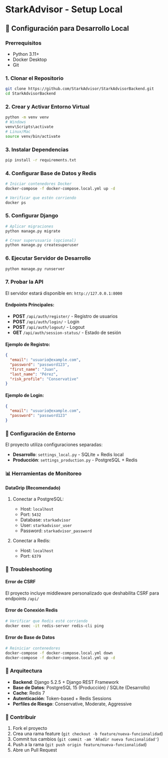 # StarkAdvisor - Setup Local

## 🚀 Configuración para Desarrollo Local

### Prerrequisitos
- Python 3.11+
- Docker Desktop
- Git

### 1. Clonar el Repositorio
```bash
git clone https://github.com/StarkAdvisor/StarkAdvisorBackend.git
cd StarkAdvisorBackend
```

### 2. Crear y Activar Entorno Virtual
```bash
python -m venv venv
# Windows
venv\Scripts\activate
# Linux/Mac
source venv/bin/activate
```

### 3. Instalar Dependencias
```bash
pip install -r requirements.txt
```

### 4. Configurar Base de Datos y Redis
```bash
# Iniciar contenedores Docker
docker-compose -f docker-compose.local.yml up -d

# Verificar que estén corriendo
docker ps
```

### 5. Configurar Django
```bash
# Aplicar migraciones
python manage.py migrate

# Crear superusuario (opcional)
python manage.py createsuperuser
```

### 6. Ejecutar Servidor de Desarrollo
```bash
python manage.py runserver
```

### 7. Probar la API
El servidor estará disponible en: `http://127.0.0.1:8000`

#### Endpoints Principales:
- **POST** `/api/auth/register/` - Registro de usuarios
- **POST** `/api/auth/login/` - Login
- **POST** `/api/auth/logout/` - Logout
- **GET** `/api/auth/session-status/` - Estado de sesión

#### Ejemplo de Registro:
```json
{
  "email": "usuario@example.com",
  "password": "password123",
  "first_name": "Juan",
  "last_name": "Pérez",
  "risk_profile": "Conservative"
}
```

#### Ejemplo de Login:
```json
{
  "email": "usuario@example.com",
  "password": "password123"
}
```

### 🔧 Configuración de Entorno

El proyecto utiliza configuraciones separadas:
- **Desarrollo**: `settings_local.py` - SQLite + Redis local
- **Producción**: `settings_production.py` - PostgreSQL + Redis

### 📊 Herramientas de Monitoreo

#### DataGrip (Recomendado)
1. Conectar a PostgreSQL:
   - Host: `localhost`
   - Port: `5432`
   - Database: `starkadvisor`
   - User: `starkadvisor_user`
   - Password: `starkadvisor_password`

2. Conectar a Redis:
   - Host: `localhost`
   - Port: `6379`

### 🐛 Troubleshooting

#### Error de CSRF
El proyecto incluye middleware personalizado que deshabilita CSRF para endpoints `/api/`

#### Error de Conexión Redis
```bash
# Verificar que Redis esté corriendo
docker exec -it redis-server redis-cli ping
```

#### Error de Base de Datos
```bash
# Reiniciar contenedores
docker-compose -f docker-compose.local.yml down
docker-compose -f docker-compose.local.yml up -d
```

### 📝 Arquitectura

- **Backend**: Django 5.2.5 + Django REST Framework
- **Base de Datos**: PostgreSQL 15 (Producción) / SQLite (Desarrollo)
- **Cache**: Redis 7
- **Autenticación**: Token-based + Redis Sessions
- **Perfiles de Riesgo**: Conservative, Moderate, Aggressive

### 🤝 Contribuir

1. Fork el proyecto
2. Crea una rama feature (`git checkout -b feature/nueva-funcionalidad`)
3. Commit tus cambios (`git commit -am 'Añadir nueva funcionalidad'`)
4. Push a la rama (`git push origin feature/nueva-funcionalidad`)
5. Abre un Pull Request
